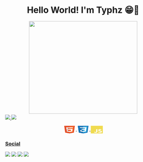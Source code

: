 <div align= "center">
<h1>Hello World! I'm Typhz 😁👋</h1>
</div>

 <div align="center"> 
    <img height="300em" width="350em" src="pikachu-dancing.gif"/>
 </div>

<div>
  <a/href="https://github.com/ProjectR7">
    <img height="180em" src="https://github-readme-stats.vercel.app/api?username=yosouza&show_icons=true&theme=dark&include_all_commits=true&count_private=true"/>
    <img height="180em" src="https://github-readme-stats.vercel.app/api/top-langs?username=yosouza&layout=compact&langs_count=16&theme=dark"/>
  </div>

  <div style="display: inline_block" align="center"><br>
  <img align="center" alt="Matt-HTML" height="25" width="40" src="https://raw.githubusercontent.com/devicons/devicon/master/icons/html5/html5-original.svg">
  <img align="center" alt="Matt-CSS" height="25" width="40" src="https://raw.githubusercontent.com/devicons/devicon/master/icons/css3/css3-original.svg">
  <img align="center" alt="Matt-Js" height="25" width="40" src="https://raw.githubusercontent.com/devicons/devicon/master/icons/javascript/javascript-plain.svg">
</div>

<div> 
   <h3> Social </h3>
  <a href="https://www.youtube.com/channel/UCYbWrwhUlm2rA2NYw6FMNDA" target="_blank"><img src="https://img.shields.io/badge/YouTube-FF0000?style=for-the-badge&logo=youtube&logoColor=white" target="_blank"></a>
  <a href = "mailto:mateusfonsecasouza41@gmail.com"><img src="https://img.shields.io/badge/-Gmail-%23333?style=for-the-badge&logo=gmail&logoColor=white" target="_blank"></a>
  <a href="https://www.linkedin.com/in/mateus-fonseca-0375a726b" target="_blank"><img src="https://img.shields.io/badge/-LinkedIn-%230077B5?style=for-the-badge&logo=linkedin&logoColor=white" target="_blank"></a> 
  <a href="https://open.spotify.com/user/yzodtlf4rh1r0ptphvdhuudvu" target="_blank"><img src="https://img.shields.io/badge/Spotify-1ED760?&style=for-the-badge&logo=spotify&logoColor=white" target="_blank"></a>
</div>
